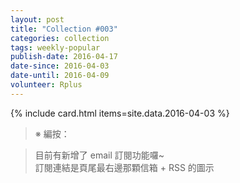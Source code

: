 ```yaml
---
layout: post
title: "Collection #003"
categories: collection
tags: weekly-popular
publish-date: 2016-04-17
date-since: 2016-04-03
date-until: 2016-04-09
volunteer: Rplus
---
```


{% include card.html items=site.data.2016-04-03 %}

> ※ 編按：

> 目前有新增了 email 訂閱功能囉~  
> 訂閱連結是頁尾最右邊那顆信箱 + RSS 的圖示
